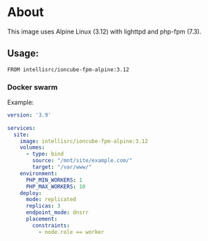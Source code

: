 # About

This image uses Alpine Linux (3.12) with lighttpd and php-fpm (7.3).

## Usage:

```
FROM intellisrc/ioncube-fpm-alpine:3.12
```

### Docker swarm

Example:

```yaml
version: '3.9'
    
services:
  site:
    image: intellisrc/ioncube-fpm-alpine:3.12
    volumes:
      - type: bind
        source: "/mnt/site/example.com/"
        target: "/var/www/"
    environment:
      PHP_MIN_WORKERS: 1
      PHP_MAX_WORKERS: 10
    deploy:
      mode: replicated
      replicas: 3
      endpoint_mode: dnsrr
      placement:
        constraints: 
          - node.role == worker
```
